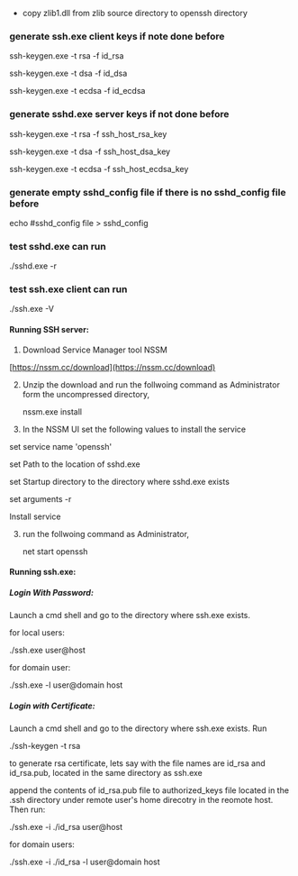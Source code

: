 - copy zlib1.dll from zlib source directory to openssh directory

### generate ssh.exe client keys if note done before
ssh-keygen.exe -t rsa -f id_rsa

ssh-keygen.exe -t dsa -f id_dsa

ssh-keygen.exe -t ecdsa -f id_ecdsa

### generate sshd.exe server keys if not done before
ssh-keygen.exe -t rsa -f ssh_host_rsa_key

ssh-keygen.exe -t dsa -f ssh_host_dsa_key

ssh-keygen.exe -t ecdsa -f ssh_host_ecdsa_key

### generate empty sshd_config file if there is no sshd_config file before
echo #sshd_config file > sshd_config

### test sshd.exe can run
./sshd.exe -r

### test ssh.exe client can run
./ssh.exe -V

#### Running SSH server:

1. Download Service Manager tool NSSM 

[https://nssm.cc/download](https://nssm.cc/download)

2. Unzip the download and run the follwoing command as Administrator form the uncompressed directory,

	nssm.exe install

3. In the NSSM UI set the following values to install the service
	
set service name 'openssh' 

set Path to the location of sshd.exe

set Startup directory to the directory where sshd.exe exists

set arguments -r

Install service

3. run the follwoing command as Administrator,

	net start openssh
	
	
	
#### Running ssh.exe:
##### Login With Password:

Launch a cmd shell and go to the directory where ssh.exe exists.

for local users:

./ssh.exe user@host

for domain user:

./ssh.exe -l user@domain host

##### Login with Certificate:
Launch a cmd shell and go to the directory where ssh.exe exists. Run

./ssh-keygen -t rsa

to generate rsa certificate, lets say with the file names are id_rsa and id_rsa.pub, located in the same directory as ssh.exe 

append the contents of id_rsa.pub file to authorized_keys file located in the .ssh directory under remote user's home direcotry in the reomote host. Then run:

./ssh.exe -i ./id_rsa user@host

for domain users:

./ssh.exe -i ./id_rsa -l user@domain host